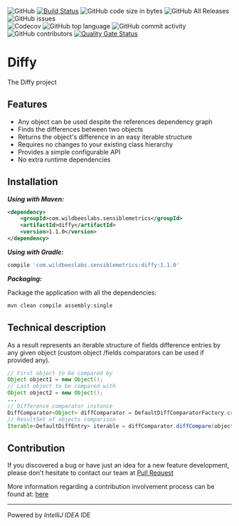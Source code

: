 ![GitHub](https://img.shields.io/github/license/AlexRogalskiy/Diffy.svg)
[![Build Status](https://travis-ci.com/AlexRogalskiy/Diffy.svg?branch=master)](https://travis-ci.com/AlexRogalskiy/Diffy)
![GitHub code size in bytes](https://img.shields.io/github/languages/code-size/AlexRogalskiy/Diffy.svg)
![GitHub All Releases](https://img.shields.io/github/downloads/AlexRogalskiy/Diffy/total.svg?style=flat&logo=travis)
![GitHub issues](https://img.shields.io/github/issues-raw/AlexRogalskiy/Diffy.svg)
<br/>
![Codecov](https://img.shields.io/codecov/c/github/AlexRogalskiy/Diffy.svg)
![GitHub top language](https://img.shields.io/github/languages/top/AlexRogalskiy/Diffy.svg)
![GitHub commit activity](https://img.shields.io/github/commit-activity/m/AlexRogalskiy/Diffy.svg)
![GitHub contributors](https://img.shields.io/github/contributors/AlexRogalskiy/Diffy.svg)
[![Quality Gate Status](https://sonarcloud.io/api/project_badges/measure?project=AlexRogalskiy_Diffy&metric=alert_status)](https://sonarcloud.io/dashboard?id=AlexRogalskiy_Diffy)

# Diffy

The Diffy project

## Features

* Any object can be used despite the references dependency graph
* Finds the differences between two objects
* Returns the object's difference in an easy iterable structure
* Requires no changes to your existing class hierarchy
* Provides a simple configurable API
* No extra runtime dependencies

## Installation

***Using with Maven:***

```xml
<dependency>
    <groupId>com.wildbeeslabs.sensiblemetrics</groupId>
    <artifactId>diffy</artifactId>
    <version>1.1.0</version>
</dependency>
```

***Using with Gradle:***

```groovy
compile 'com.wildbeeslabs.sensiblemetrics:diffy:1.1.0'
```

***Packaging:***

Package the application with all the dependencies:
```java
mvn clean compile assembly:single
```

## Technical description

As a result represents an iterable structure of fields difference entries by any given object (custom object /fields comparators can be used if provided any).

```java
// First object to be compared by
Object object1 = new Object();
// Last object to be compared with
Object object2 = new Object();
...
// Difference comparator instance
DiffComparator<Object> diffComparator = DefaultDiffComparatorFactory.create(Object.class);
// ResultSet of objects comparison
Iterable<DefaultDiffEntry> iterable = diffComparator.diffCompare(object1, object2);
```

## Contribution

If you discovered a bug or have just an idea for a new feature development, please don't hesitate to contact our team at
[Pull Request](https://help.github.com/articles/using-pull-requests)

More information regarding a contribution involvement process can be found at:
[here](https://github.com/AlexRogalskiy/Diffy/blob/master/CONTRIBUTING.md)

---
Powered by *IntelliJ IDEA* IDE
<a href="https://www.jetbrains.com/idea/"><img src="http://resources.jetbrains.com/storage/products/intellij-idea/img/meta/intellij-idea_logo_300x300.png" width="15"></a>
